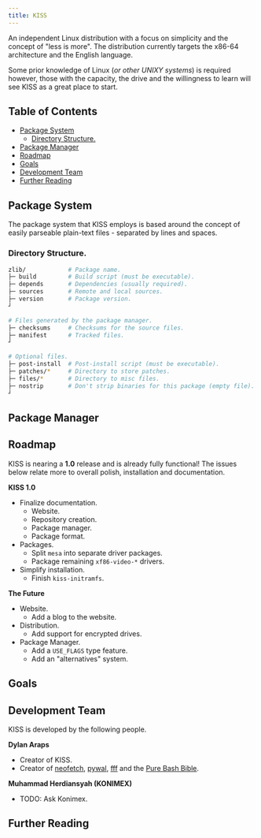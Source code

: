 ```yaml
---
title: KISS
---
```


An independent Linux distribution with a focus on simplicity and the concept of "less is more". The distribution currently targets the x86-64 architecture and the English language.

Some prior knowledge of Linux (*or other UNIXY systems*) is required however, those with the capacity, the drive and the willingness to learn will see KISS as a great place to start.


## Table of Contents

<!-- vim-markdown-toc GFM -->

* [Package System](#package-system)
    * [Directory Structure.](#directory-structure)
* [Package Manager](#package-manager)
* [Roadmap](#roadmap)
* [Goals](#goals)
* [Development Team](#development-team)
* [Further Reading](#further-reading)

<!-- vim-markdown-toc -->

## Package System

The package system that KISS employs is based around the concept of easily parseable plain-text files - separated by lines and spaces.

### Directory Structure.

```sh
zlib/            # Package name.
├─ build         # Build script (must be executable).
├─ depends       # Dependencies (usually required).
├─ sources       # Remote and local sources.
├─ version       # Package version.
┘

# Files generated by the package manager.
├─ checksums     # Checksums for the source files.
├─ manifest      # Tracked files.
┘

# Optional files.
├─ post-install  # Post-install script (must be executable).
├─ patches/*     # Directory to store patches.
├─ files/*       # Directory to misc files.
├─ nostrip       # Don't strip binaries for this package (empty file).
┘
```

## Package Manager

## Roadmap

KISS is nearing a **1.0** release and is already fully functional! The issues below relate more to overall polish, installation and documentation.

**KISS 1.0**

- Finalize documentation.
    - Website.
    - Repository creation.
    - Package manager.
    - Package format.
- Packages.
    - Split `mesa` into separate driver packages.
    - Package remaining `xf86-video-*` drivers.
- Simplify installation.
    - Finish `kiss-initramfs`.

**The Future**

- Website.
    - Add a blog to the website.
- Distribution.
    - Add support for encrypted drives.
- Package Manager.
    - Add a `USE_FLAGS` type feature.
    - Add an "alternatives" system.

## Goals

## Development Team

KISS is developed by the following people.

**Dylan Araps**

- Creator of KISS.
- Creator of [neofetch](https://github.com/dylanaraps/neofetch), [pywal](https://github.com/dylanaraps/pywal), [fff](https://github.com/dylanaraps/fff) and the [Pure Bash Bible](https://github.com/dylanaraps/pure-bash-bible).

**Muhammad Herdiansyah (KONIMEX)**

- TODO: Ask Konimex.

## Further Reading
